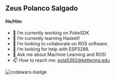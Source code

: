## Zeus Polanco Salgado
#### He/Him

- 🔭 I’m currently working on PokeSDK
- 🌱 I’m currently learning Haskell!
- 👯 I’m looking to collaborate on ROS software.
- 🤔 I’m looking for help with ESP3288.
- 💬 Ask me about Machine Learning and ROS!
- 📫 How to reach me: pola5392@kettering.edu

![codewars-badge](https://www.codewars.com/users/surety_/badges/large)
